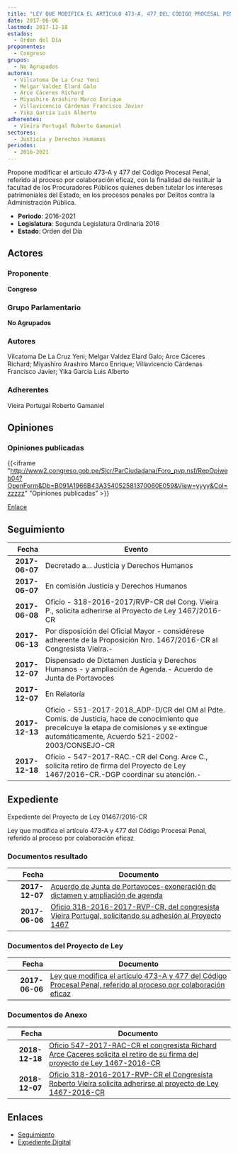 ```yaml
---
title: "LEY QUE MODIFICA EL ARTÍCULO 473-A, 477 DEL CÓDIGO PROCESAL PENAL REFERIDO AL PROCESO POR COLABORACIÓN EFICAZ"
date: 2017-06-06
lastmod: 2017-12-18
estados: 
  - Orden del Día
proponentes: 
  - Congreso
grupos: 
  - No Agrupados
autores: 
  - Vilcatoma De La Cruz Yeni
  - Melgar Valdez Elard Galo
  - Arce Cáceres Richard
  - Miyashiro Arashiro Marco Enrique
  - Villavicencio Cárdenas Francisco Javier
  - Yika García Luis Alberto
adherentes: 
  - Vieira Portugal Roberto Gamaniel
sectores: 
  - Justicia y Derechos Humanos
periodos: 
  - 2016-2021
---
```


Propone modificar el artículo 473-A y 477 del Código Procesal Penal, referido al proceso por colaboración eficaz, con la finalidad de restituir la facultad de los Procuradores Públicos quienes deben tutelar los intereses patrimoniales del Estado, en los procesos penales por Delitos contra la Administración Pública.

- **Periodo**: 2016-2021
- **Legislatura**: Segunda Legislatura Ordinaria 2016
- **Estado**: Orden del Día

## Actores

### Proponente

**Congreso**

### Grupo Parlamentario

**No Agrupados**

### Autores

Vilcatoma De La Cruz Yeni; Melgar Valdez Elard Galo; Arce Cáceres Richard; Miyashiro Arashiro Marco Enrique; Villavicencio Cárdenas Francisco Javier; Yika García Luis Alberto

### Adherentes

Vieira Portugal Roberto Gamaniel


## Opiniones

### Opiniones publicadas

{{<iframe "http://www2.congreso.gob.pe/Sicr/ParCiudadana/Foro_pvp.nsf/RepOpiweb04?OpenForm&Db=B091A1966B43A354052581370060E059&View=yyyy&Col=zzzzz" "Opiniones publicadas" >}}

[Enlace](http://www2.congreso.gob.pe/Sicr/ParCiudadana/Foro_pvp.nsf/RepOpiweb04?OpenForm&Db=B091A1966B43A354052581370060E059&View=yyyy&Col=zzzzz)

## Seguimiento

| Fecha | Evento |
|------:|--------|
| **2017-06-07** | Decretado a... Justicia y Derechos Humanos|
| **2017-06-07** | En comisión Justicia y Derechos Humanos|
| **2017-06-08** | Oficio - 318-2016-2017/RVP-CR del Cong. Vieira P., solicita adherirse al Proyecto de Ley 1467/2016-CR|
| **2017-06-13** | Por disposición del Oficial Mayor - considérese adherente de la Proposición Nro. 1467/2016-CR al Congresista Vieira.-|
| **2017-12-07** | Dispensado de Dictamen Justicia y Derechos Humanos - y ampliación de Agenda.- Acuerdo de Junta de Portavoces|
| **2017-12-07** | En Relatoría|
| **2017-12-13** | Oficio - 551-2017-2018_ADP-D/CR del OM al Pdte. Comis. de Justicia, hace de conocimiento que precelcuye la etapa de comisiones y se extingue automáticamente, Acuerdo 521-2002-2003/CONSEJO-CR|
| **2017-12-18** | Oficio - 547-2017-RAC.-CR del Cong. Arce C., solicita retiro de firma del Proyecto de Ley 1467/2016-CR.-DGP coordinar su atención.-|


## Expediente

Expediente del Proyecto de Ley 01467/2016-CR

Ley que modifica el artículo 473-A y 477 del Código Procesal Penal, referido al proceso por colaboración eficaz


### Documentos resultado

| Fecha | Documento |
|------:|--------|
| **2017-12-07** | [Acuerdo de Junta de Portavoces-exoneración de dictamen y ampliación de agenda](http://www.leyes.congreso.gob.pe/Documentos/2016_2021/Acuerdos/Junta_Portavoces/AJP0146720171207.pdf) |
| **2017-06-06** | [Oficio 318-2016-2017-RVP-CR, del congresista Vieira Portugal, solicitando su adhesión al Proyecto 1467](http://www.leyes.congreso.gob.pe/Documentos/2016_2021/Adhesiones/Proyectos_de_Ley/OFICIO-318-2016-2017-RVP-CR.pdf) |

### Documentos del Proyecto de Ley

| Fecha | Documento |
|------:|--------|
| **2017-06-06** | [Ley que modifica el artículo 473-A y 477 del Código Procesal Penal, referido al proceso por colaboración eficaz](http://www.leyes.congreso.gob.pe/Documentos/2016_2021/Proyectos_de_Ley_y_de_Resoluciones_Legislativas/PL0146720170606..pdf) |

### Documentos de Anexo

| Fecha | Documento |
|------:|--------|
| **2018-12-18** | [Oficio 547-2017-RAC-CR el congresista Richard Arce Caceres solicita el retiro de su firma del proyecto de Ley 1467-2016-CR](http://www.leyes.congreso.gob.pe/Documentos/2016_2021/Retiro_de_Firmas/Proyectos/OFICIO-547-2017-RAC-CR.pdf) |
| **2018-12-07** | [Oficio 318-2016-2017-RVP-CR el Congresista Roberto Vieira solicita adherirse al proyecto de Ley 1467-2016-CR](http://www.leyes.congreso.gob.pe/Documentos/2016_2021/Adhesiones/Proyectos_de_Ley/OFICIO-318-2016-2017-RVP-CR.pdf) |

## Enlaces 

- [Seguimiento](http://www2.congreso.gob.pe/Sicr/TraDocEstProc/CLProLey2016.nsf/f7fff46988ca05b1052578e100829cc7/424508ea1fc7dbf105258137005cd9ad?OpenDocument)
- [Expediente Digital](http://www2.congreso.gob.pe/Sicr/TraDocEstProc/CLProLey2016.nsf/f7fff46988ca05b1052578e100829cc7/424508ea1fc7dbf105258137005cd9ad?OpenDocument&Click=05257FB7005EB655.eb71d0cf91d8294e05256cdf006b5706/$Body/0.1C6C)
